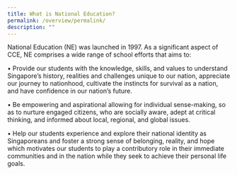 ```yaml
---
title: What is National Education?
permalink: /overview/permalink/
description: ""
---
```

National Education (NE) was launched in 1997. As a significant aspect of CCE, NE comprises a wide range of school efforts that aims to:

• Provide our students with the knowledge, skills, and values to understand Singapore’s history, realities and challenges unique to our nation, appreciate our journey to nationhood, cultivate the instincts for survival as a nation, and have confidence in our nation’s future.

• Be empowering and aspirational allowing for individual sense-making, so as to nurture engaged citizens, who are socially aware, adept at critical thinking, and informed about local, regional, and global issues.

• Help our students experience and explore their national identity as Singaporeans and foster a strong sense of belonging, reality, and hope which motivates our students to play a contributory role in their immediate communities and in the nation while they seek to achieve their personal life goals.